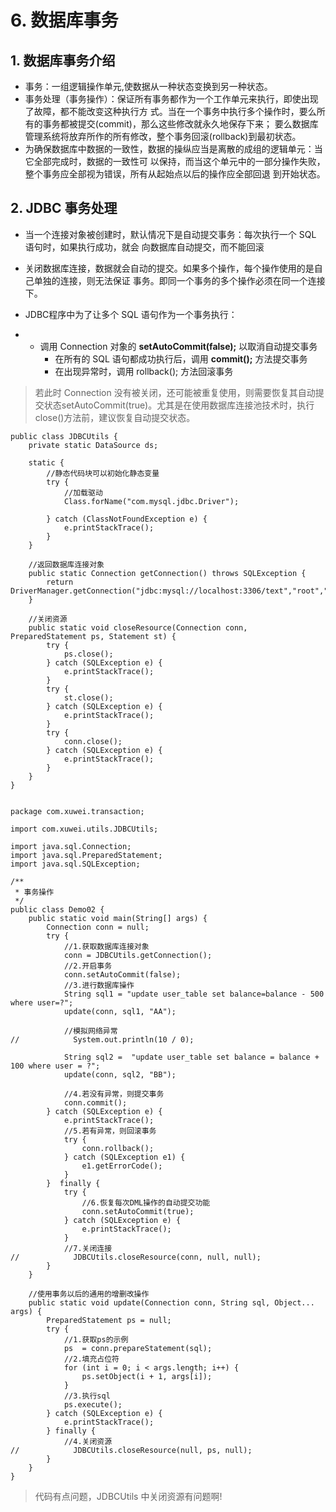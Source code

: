 # 6. 数据库事务

## 1. 数据库事务介绍

- 事务：一组逻辑操作单元,使数据从一种状态变换到另一种状态。
- 事务处理（事务操作）：保证所有事务都作为一个工作单元来执行，即使出现了故障，都不能改变这种执行方
    式。当在一个事务中执行多个操作时，要么所有的事务都被提交(commit)，那么这些修改就永久地保存下来；
    要么数据库管理系统将放弃所作的所有修改，整个事务回滚(rollback)到最初状态。
- 为确保数据库中数据的一致性，数据的操纵应当是离散的成组的逻辑单元：当它全部完成时，数据的一致性可
    以保持，而当这个单元中的一部分操作失败，整个事务应全部视为错误，所有从起始点以后的操作应全部回退
    到开始状态。





## 2. JDBC 事务处理

- 当一个连接对象被创建时，默认情况下是自动提交事务：每次执行一个 SQL 语句时，如果执行成功，就会
    向数据库自动提交，而不能回滚
- 关闭数据库连接，数据就会自动的提交。如果多个操作，每个操作使用的是自己单独的连接，则无法保证
    事务。即同一个事务的多个操作必须在同一个连接下。
- JDBC程序中为了让多个 SQL 语句作为一个事务执行：

- - 调用 Connection 对象的 **setAutoCommit(false);** 以取消自动提交事务
    - 在所有的 SQL 语句都成功执行后，调用 **commit();** 方法提交事务
    - 在出现异常时，调用 rollback(); 方法回滚事务

> 若此时 Connection 没有被关闭，还可能被重复使用，则需要恢复其自动提交状态setAutoCommit(true)。尤其是在使用数据库连接池技术时，执行close()方法前，建议恢复自动提交状态。



```
public class JDBCUtils {
    private static DataSource ds;

    static {
        //静态代码块可以初始化静态变量
        try {
            //加载驱动
            Class.forName("com.mysql.jdbc.Driver");

        } catch (ClassNotFoundException e) {
            e.printStackTrace();
        }
    }

    //返回数据库连接对象
    public static Connection getConnection() throws SQLException {
        return DriverManager.getConnection("jdbc:mysql://localhost:3306/text","root","123456");
    }

    //关闭资源
    public static void closeResource(Connection conn, PreparedStatement ps, Statement st) {
        try {
            ps.close();
        } catch (SQLException e) {
            e.printStackTrace();
        }
        try {
            st.close();
        } catch (SQLException e) {
            e.printStackTrace();
        }
        try {
            conn.close();
        } catch (SQLException e) {
            e.printStackTrace();
        }
    }
}


package com.xuwei.transaction;

import com.xuwei.utils.JDBCUtils;

import java.sql.Connection;
import java.sql.PreparedStatement;
import java.sql.SQLException;

/**
 * 事务操作
 */
public class Demo02 {
    public static void main(String[] args) {
        Connection conn = null;
        try {
            //1.获取数据库连接对象
            conn = JDBCUtils.getConnection();
            //2.开启事务
            conn.setAutoCommit(false);
            //3.进行数据库操作
            String sql1 = "update user_table set balance=balance - 500 where user=?";
            update(conn, sql1, "AA");

            //模拟网络异常
//            System.out.println(10 / 0);

            String sql2 =  "update user_table set balance = balance + 100 where user = ?";
            update(conn, sql2, "BB");
            
            //4.若没有异常，则提交事务
            conn.commit();
        } catch (SQLException e) {
            e.printStackTrace();
            //5.若有异常，则回滚事务
            try {
                conn.rollback();
            } catch (SQLException e1) {
                e1.getErrorCode();
            }
        }  finally {
            try {
                //6.恢复每次DML操作的自动提交功能
                conn.setAutoCommit(true);
            } catch (SQLException e) {
                e.printStackTrace();
            }
            //7.关闭连接
//            JDBCUtils.closeResource(conn, null, null);
        }
    }

    //使用事务以后的通用的增删改操作
    public static void update(Connection conn, String sql, Object... args) {
        PreparedStatement ps = null;
        try {
            //1.获取ps的示例
            ps  = conn.prepareStatement(sql);
            //2.填充占位符
            for (int i = 0; i < args.length; i++) {
                ps.setObject(i + 1, args[i]);
            }
            //3.执行sql
            ps.execute();
        } catch (SQLException e) {
            e.printStackTrace();
        } finally {
            //4.关闭资源
//            JDBCUtils.closeResource(null, ps, null);
        }
    }
}
```



> 代码有点问题，JDBCUtils 中关闭资源有问题啊!